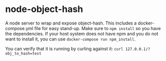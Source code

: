 # node-object-hash
A node server to wrap and expose object-hash. This includes a docker-compose.yml file for easy stand-up. Make sure to `npm install` so you have the dependencies. If your host system does not have npm and you do not want to install it, you can use `docker-compose run npm_install`.

You can verify that it is running by curling against it: `curl 127.0.0.1/?obj_to_hash=test`
